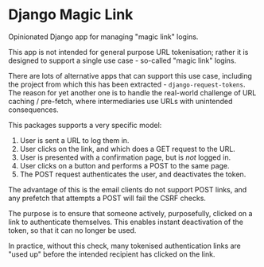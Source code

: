 # Django Magic Link

Opinionated Django app for managing "magic link" logins.

This app is not intended for general purpose URL tokenisation; rather it is designed to support a
single use case - so-called "magic link" logins.

There are lots of alternative apps that can support this use case, including the project from which
this has been extracted - `django-request-tokens`. The reason for yet another one is to handle the
real-world challenge of URL caching / pre-fetch, where intermediaries use URLs with unintended
consequences.

This packages supports a very specific model:

1. User is sent a URL to log them in.
2. User clicks on the link, and which does a GET request to the URL.
3. User is presented with a confirmation page, but is _not_ logged in.
4. User clicks on a button and performs a POST to the same page.
5. The POST request authenticates the user, and deactivates the token.

The advantage of this is the email clients do not support POST links, and any prefetch that attempts
a POST will fail the CSRF checks.

The purpose is to ensure that someone actively, purposefully, clicked on a link to authenticate
themselves. This enables instant deactivation of the token, so that it can no longer be used.

In practice, without this check, many tokenised authentication links are "used up" before the
intended recipient has clicked on the link.
